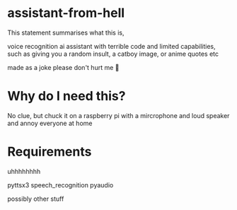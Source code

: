 # assistant-from-hell

This statement summarises what this is,

voice recognition ai assistant with terrible code and limited capabilities, such as giving you a random insult, a catboy image, or anime quotes etc

made as a joke please don't hurt me 🥺

# Why do I need this?

No clue, but chuck it on a raspberry pi with a mircrophone and loud speaker and annoy everyone at home

# Requirements

uhhhhhhhh

pyttsx3
speech_recognition
pyaudio

possibly other stuff
